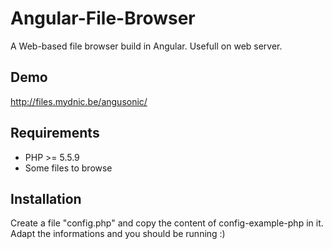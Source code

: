 # Angular-File-Browser
A Web-based file browser build in Angular. Usefull on web server.

## Demo
http://files.mydnic.be/angusonic/

## Requirements
* PHP >= 5.5.9
* Some files to browse

## Installation
Create a file "config.php" and copy the content of config-example-php in it. Adapt the informations and you should be running :)